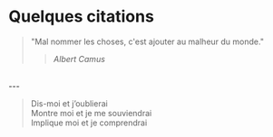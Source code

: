 # Quelques citations

> "Mal nommer les choses, c'est ajouter au malheur du monde."
>> <cite>Albert Camus<cite>
<br/>
---

> Dis-moi et j’oublierai  
> Montre moi et je me souviendrai  
> Implique moi et je comprendrai  

